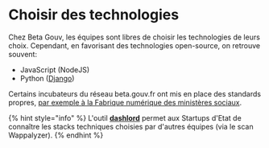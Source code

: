 # Choisir des technologies

Chez Beta Gouv, les équipes sont libres de choisir les technologies de leurs choix. Cependant, en favorisant des technologies open-source, on retrouve souvent:

* JavaScript (NodeJS)
* Python ([Django](https://www.djangoproject.com))

Certains incubateurs du réseau beta.gouv.fr ont mis en place des standards propres, [par exemple à la Fabrique numérique des ministères sociaux](https://socialgouv.github.io/support/#/README).&#x20;

{% hint style="info" %}
L'outil [**dashlord**](../../travailler-a-beta-gouv/jutilise-les-outils-de-la-communaute/dashlord/) permet aux Startups d'Etat de connaître les stacks techniques choisies par d'autres équipes (via le scan Wappalyzer).
{% endhint %}

